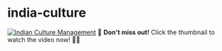 # india-culture

[![Indian Culture Management](https://img.youtube.com/vi/8xX-xRoRlV8/0.jpg)](https://youtu.be/8xX-xRoRlV8?si=OAZzJA0uE1y9pxOv)
🎥 **Don't miss out!** Click the thumbnail to watch the video now! 👀✨
